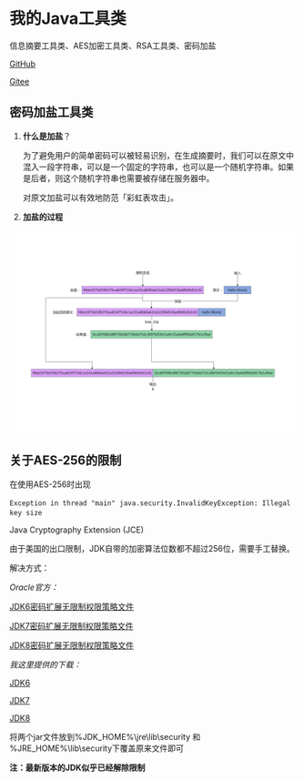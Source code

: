 # 我的Java工具类

信息摘要工具类、AES加密工具类、RSA工具类、密码加盐

[GitHub](https://github.com/tianjingli/my_java_util)

[Gitee](https://gitee.com/tianjingli/my_java_util)

## 密码加盐工具类

1. **什么是加盐**？ 
   
   为了避免用户的简单密码可以被轻易识别，在生成摘要时，我们可以在原文中混入一段字符串，可以是一个固定的字符串，也可以是一个随机字符串。如果是后者，则这个随机字符串也需要被存储在服务器中。

    对原文加盐可以有效地防范「彩虹表攻击」。

3. **加盐的过程**

![salt.jpg](./assets/salt.jpg)

## 关于AES-256的限制

在使用AES-256时出现

`Exception in thread "main" java.security.InvalidKeyException: Illegal key size`

Java Cryptography Extension (JCE)

由于美国的出口限制，JDK自带的加密算法位数都不超过256位，需要手工替换。

解决方式：

*Oracle官方：*

[JDK6密码扩展无限制权限策略文件](https://www.oracle.com/java/technologies/jce-6-download.html)

[JDK7密码扩展无限制权限策略文件](https://www.oracle.com/java/technologies/javase-jce7-downloads.html)

[JDK8密码扩展无限制权限策略文件](https://www.oracle.com/java/technologies/javase-jce8-downloads.html)

*我这里提供的下载：*

[JDK6](file/JcePolicy/jce_policy-6.zip)

[JDK7](file/JcePolicy/UnlimitedJCEPolicyJDK7.zip)

[JDK8](file/JcePolicy/jce_policy-8.zip)

将两个jar文件放到%JDK_HOME%\jre\lib\security 和 %JRE_HOME%\lib\security下覆盖原来文件即可

**注：最新版本的JDK似乎已经解除限制**
